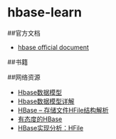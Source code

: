 # hbase-learn

##官方文档

* [hbase official document](https://hbase.apache.org/book.html)

##书籍



##网络资源


* [Hbase数据模型](http://www.cnblogs.com/NicholasLee/archive/2012/09/13/2683272.html)
* [Hbase数据模型详解](http://ganliang13.iteye.com/blog/1855746)
* [HBase – 存储文件HFile结构解析](http://hbasefly.com/2016/03/25/hbase-hfile/)
* [有态度的HBase](http://hbasefly.com/)
* [HBase实现分析：HFile](http://my.oschina.net/zhengyang841117/blog/188723)